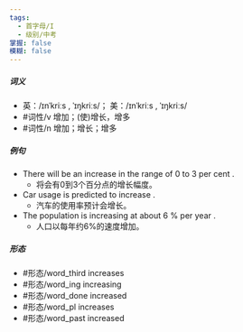 ```yaml
---
tags:
  - 首字母/I
  - 级别/中考
掌握: false
模糊: false
---
```

##### 词义
- 英：/ɪnˈkriːs , ˈɪŋkriːs/； 美：/ɪnˈkriːs , ˈɪŋkriːs/
- #词性/v  增加；(使)增长，增多
- #词性/n  增加；增长；增多
##### 例句
- There will be an increase in the range of 0 to 3 per cent .
	- 将会有0到3个百分点的增长幅度。
- Car usage is predicted to increase .
	- 汽车的使用率预计会增长。
- The population is increasing at about 6 % per year .
	- 人口以每年约6%的速度增加。
##### 形态
- #形态/word_third increases
- #形态/word_ing increasing
- #形态/word_done increased
- #形态/word_pl increases
- #形态/word_past increased
